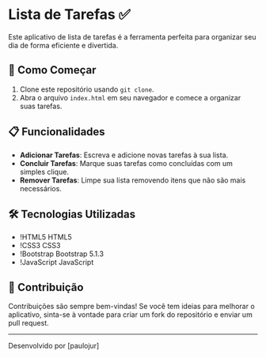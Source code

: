 # Lista de Tarefas ✅

Este aplicativo de lista de tarefas é a ferramenta perfeita para organizar seu dia de forma eficiente e divertida.

## 🚀 Como Começar

1. Clone este repositório usando `git clone`.
2. Abra o arquivo `index.html` em seu navegador e comece a organizar suas tarefas.

## 📋 Funcionalidades

- **Adicionar Tarefas**: Escreva e adicione novas tarefas à sua lista.
- **Concluir Tarefas**: Marque suas tarefas como concluídas com um simples clique.
- **Remover Tarefas**: Limpe sua lista removendo itens que não são mais necessários.

## 🛠 Tecnologias Utilizadas

- !HTML5 HTML5
- !CSS3 CSS3
- !Bootstrap Bootstrap 5.1.3
- !JavaScript JavaScript

## 🤝 Contribuição

Contribuições são sempre bem-vindas! Se você tem ideias para melhorar o aplicativo, sinta-se à vontade para criar um fork do repositório e enviar um pull request.

---

Desenvolvido por [paulojur]
